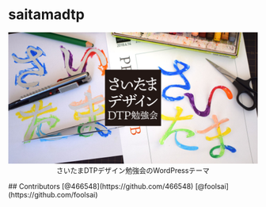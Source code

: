 # saitamadtp
<p align="center"><img src="https://raw.githubusercontent.com/466548/saitamadtp/master/common/img/saitamadtp_ogp.png" alt="saitamadtp_ogp"><br>
さいたまDTPデザイン勉強会のWordPressテーマ</p>
## Contributors
[@466548](https://github.com/466548)  
[@foolsai](https://github.com/foolsai)  
